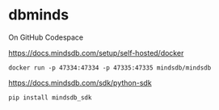 # dbminds

On GitHub Codespace

https://docs.mindsdb.com/setup/self-hosted/docker

```
docker run -p 47334:47334 -p 47335:47335 mindsdb/mindsdb
```

https://docs.mindsdb.com/sdk/python-sdk

```
pip install mindsdb_sdk
```